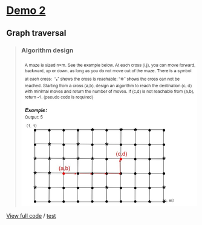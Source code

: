 <!-- hotfix: KaTeX -->
<!-- https://github.com/yzane/vscode-markdown-pdf/issues/21/ -->
<script type="text/javascript" src="http://cdn.mathjax.org/mathjax/latest/MathJax.js?config=TeX-AMS-MML_HTMLorMML"></script>
<script type="text/x-mathjax-config">MathJax.Hub.Config({ tex2jax: { inlineMath: [['$', '$']] }, messageStyle: 'none' });</script>

# [Demo 2](https://student.desmos.com/?prepopulateCode=b33pqa)

## Graph traversal

> ### Algorithm design
>
> ![Figure 1.](https://github.com/hanggrian/IIT-CS430/raw/assets/desmos/graph_traversal.jpg)

[View full code](https://github.com/hanggrian/IIT-CS430/blob/main/playground/app/src/main/java/com/example/maze/ReachableMazes.java)
/ [test](https://github.com/hanggrian/IIT-CS430/blob/main/playground/app/src/test/java/com/example/maze/ReachableMazesTest.java)
